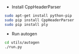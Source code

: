 * Install CppHeaderParser

``` bash
sudo apt-get install python-pip
sudo pip install CppHeaderParser
sudo pip install ply
```

* Run autogen

``` bash
cd utils/autogen
./run.py
```
